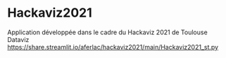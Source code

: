# Hackaviz2021
Application développée dans le cadre du Hackaviz 2021 de Toulouse Dataviz
https://share.streamlit.io/aferlac/hackaviz2021/main/Hackaviz2021_st.py
